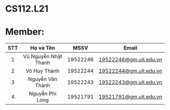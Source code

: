 # CS112.L21
# Member:
| STT | Họ và Tên | MSSV | Email 
|:-----:|:-----------:|:------:|:-------:|
|  1  | Vũ Nguyễn Nhật Thanh | 19522246 | 19522246@gm.uit.edu.vn |
|  2  | Võ Huy Thành | 19522244 | 19522244@gm.uit.edu.vn |
|  3  | Nguyễn Văn Thành | 19522243 | 19522243@gm.uit.edu.vn |
|  4  | Nguyễn Phi Long | 19521791 | 19521791@gm.uit.edu.vn |

